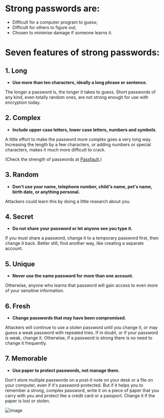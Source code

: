 [Title]: # (How to make a strong password)
[Order]: # (6)

# Strong passwords are:  

*	Difficult for a computer program to guess;
*	Difficult for others to figure out; 
*	Chosen to minimise damage if someone learns it.

# Seven features of strong passwords:  

## 1. Long 

* **Use more than ten characters, ideally a long phrase or sentence.** 

The longer a password is, the longer it takes to guess. Short passwords of any kind, even totally random ones, are not strong enough for use with encryption today.

## 2. Complex

*	**Include upper case letters, lower case letters, numbers and symbols.** 

A little effort to make the password more complex goes a very long way. Increasing the length by a few characters, or adding numbers or special characters, makes it much more difficult to crack. 

(Check the strength of passwords at [Passfault](http://www.passfault.com/).)

## 3. Random

*	**Don't use your name, telephone number, child's name, pet's name, birth date, or anything personal.** 

Attackers could learn this by doing a little research about you.

## 4. Secret

*	**Do not share your password or let anyone see you type it.** 

If you must share a password, change it to a temporary password first, then change it back. Better still, find another way, like creating a separate account. 

## 5. Unique

*	**Never use the same password for more than one account.** 

Otherwise, anyone who learns that password will gain access to even more of your sensitive information.

## 6. Fresh

*	**Change passwords that may have been compromised.** 

Attackers will continue to use a stolen password until you change it, or may guess a weak password with repeated tries. If in doubt, or if your password is weak, change it. Otherwise, if a password is strong there is no need to change it frequently.

## 7. Memorable

*	**Use paper to protect passwords, not manage them.** 

Don't store multiple passwords on a post-it note on your desk or a file on your computer, even if it's password-protected. But if it helps you to remember a strong, complex password, write it on a piece of paper that you carry with you and protect like a credit card or a passport. Change it if the paper is lost or stolen.   

![image](password2.png)
